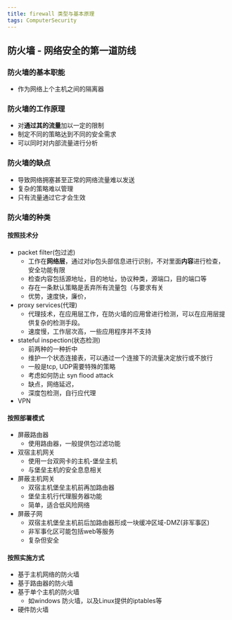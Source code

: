 ```yaml
---
title: firewall 类型与基本原理
tags: ComputerSecurity
---
```

## 防火墙 - 网络安全的第一道防线

### 防火墙的基本职能
* 作为网络上个主机之间的隔离器

### 防火墙的工作原理
* 对**通过其的流量**加以一定的限制
* 制定不同的策略达到不同的安全需求
* 可以同时对内部流量进行分析

### 防火墙的缺点
* 导致网络拥塞甚至正常的网络流量难以发送
* 复杂的策略难以管理
* 只有流量通过它才会生效


### 防火墙的种类
#### 按照技术分
* packet filter(包过滤)
    * 工作在**网络层**，通过对ip包头部信息进行识别，不对里面**内容**进行检查，安全功能有限
    * 检查内容包括源地址，目的地址，协议种类，源端口，目的端口等
    * 存在一条默认策略是丢弃所有流量包（与要求有关
    * 优势，速度快，廉价，
* proxy services(代理)
    * 代理技术，在应用层工作，在防火墙的应用曾进行检测，可以在应用层提供复杂的检测手段。
    * 速度慢，工作层次高，一些应用程序并不支持
* stateful inspection(状态检测)
    * 前两种的一种折中
    * 维护一个状态连接表，可以通过一个连接下的流量决定放行或不放行
    * 一般是tcp, UDP需要特殊的策略
    * 考虑如何防止 syn flood attack
    * 缺点，网络延迟，
    * 深度包检测，自行应代理
* VPN

#### 按照部署模式
* 屏蔽路由器
    * 使用路由器，一般提供包过滤功能
* 双宿主机网关
    * 使用一台双网卡的主机-堡垒主机
    * 与堡垒主机的安全息息相关
* 屏蔽主机网关
    * 双宿主机堡垒主机前再加路由器
    * 堡垒主机行代理服务器功能
    * 简单，适合低风险网络
* 屏蔽子网
    * 双宿主机堡垒主机前后加路由器形成一块缓冲区域-DMZ(非军事区)
    * 非军事化区可能包括web等服务
    * 复杂但安全

#### 按照实施方式
* 基于主机网络的防火墙
* 基于路由器的防火墙
* 基于单个主机的防火墙
    * 如windows 防火墙，以及Linux提供的iptables等
* 硬件防火墙
